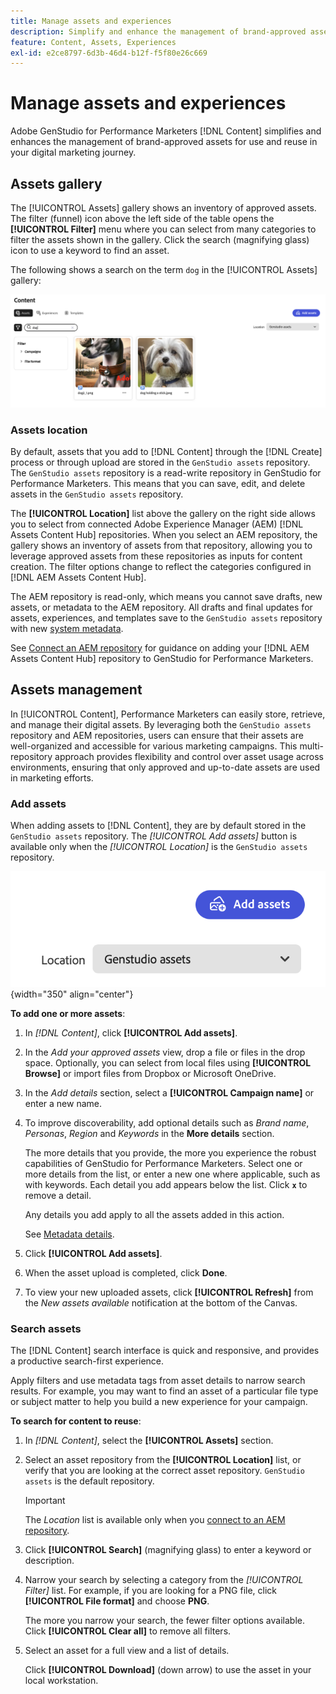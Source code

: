 ```yaml
---
title: Manage assets and experiences
description: Simplify and enhance the management of brand-approved assets for use and reuse in your digital marketing journey.
feature: Content, Assets, Experiences
exl-id: e2ce8797-6d3b-46d4-b12f-f5f80e26c669
---
```

# Manage assets and experiences

Adobe GenStudio for Performance Marketers [!DNL Content] simplifies and enhances the management of brand-approved assets for use and reuse in your digital marketing journey.

## Assets gallery

The [!UICONTROL Assets] gallery shows an inventory of approved assets. The filter (funnel) icon above the left side of the table opens the **[!UICONTROL Filter]** menu where you can select from many categories to filter the assets shown in the gallery. Click the search (magnifying glass) icon to use a keyword to find an asset.

The following shows a search on the term `dog` in the [!UICONTROL Assets] gallery:

![Assets view with search on dog](../../assets/content-assets.png)

### Assets location

By default, assets that you add to [!DNL Content] through the [!DNL Create] process or through upload are stored in the `GenStudio assets` repository. The `GenStudio assets` repository is a read-write repository in GenStudio for Performance Marketers. This means that you can save, edit, and delete assets in the `GenStudio assets` repository.

The **[!UICONTROL Location]** list above the gallery on the right side allows you to select from connected Adobe Experience Manager (AEM) [!DNL Assets Content Hub] repositories. When you select an AEM repository, the gallery shows an inventory of assets from that repository, allowing you to leverage approved assets from these repositories as inputs for content creation. The filter options change to reflect the categories configured in [!DNL AEM Assets Content Hub].

The AEM repository is read-only, which means you cannot save drafts, new assets, or metadata to the AEM repository. All drafts and final updates for assets, experiences, and templates save to the `GenStudio assets` repository with new [system metadata](asset-details.md#system-metadata).

See [Connect an AEM repository](connect-aem-repo.md) for guidance on adding your [!DNL AEM Assets Content Hub] repository to GenStudio for Performance Marketers.

## Assets management

In [!UICONTROL Content], Performance Marketers can easily store, retrieve, and manage their digital assets. By leveraging both the `GenStudio assets` repository and AEM repositories, users can ensure that their assets are well-organized and accessible for various marketing campaigns. This multi-repository approach provides flexibility and control over asset usage across environments, ensuring that only approved and up-to-date assets are used in marketing efforts.

### Add assets

When adding assets to [!DNL Content], they are by default stored in the `GenStudio assets` repository. The _[!UICONTROL Add assets]_ button is available only when the _[!UICONTROL Location]_ is the `GenStudio assets` repository.

![Location field](../../assets/content-location.png){width="350" align="center"}

**To add one or more assets**:

1. In _[!DNL Content]_, click **[!UICONTROL Add assets]**.

1. In the _Add your approved assets_ view, drop a file or files in the drop space. Optionally, you can select from local files using **[!UICONTROL Browse]** or import files from Dropbox or Microsoft OneDrive.

1. In the _Add details_ section, select a **[!UICONTROL Campaign name]** or enter a new name.

1. To improve discoverability, add optional details such as _Brand name_, _Personas_, _Region_ and _Keywords_ in the **More details** section.

   The more details that you provide, the more you experience the robust capabilities of GenStudio for Performance Marketers. Select one or more details from the list, or enter a new one where applicable, such as with keywords. Each detail you add appears below the list. Click **`x`** to remove a detail.

   Any details you add apply to all the assets added in this action.

   See [Metadata details](/help/user-guide/content/asset-details.md#system-metadata).

1. Click **[!UICONTROL Add assets]**.
1. When the asset upload is completed, click **Done**.
1. To view your new uploaded assets, click **[!UICONTROL Refresh]** from the _New assets available_ notification at the bottom of the Canvas.

<!-- 
In the future, need guidance on template upload errors. For now, the UI just says error.
-->

### Search assets

The [!DNL Content] search interface is quick and responsive, and provides a productive search-first experience.

Apply filters and use metadata tags from asset details to narrow search results. For example, you may want to find an asset of a particular file type or subject matter to help you build a new experience for your campaign.

**To search for content to reuse**:

1. In _[!DNL Content]_, select the **[!UICONTROL Assets]** section.

1. Select an asset repository from the **[!UICONTROL Location]** list, or verify that you are looking at the correct asset repository. `GenStudio assets` is the default repository.

   >[!IMPORTANT]
   >
   >The _Location_ list is available only when you [connect to an AEM repository](connect-aem-repo.md).

1. Click **[!UICONTROL Search]** (magnifying glass) to enter a keyword or description.

1. Narrow your search by selecting a category from the _[!UICONTROL Filter]_ list. For example, if you are looking for a PNG file, click **[!UICONTROL File format]** and choose **PNG**.

   The more you narrow your search, the fewer filter options available. Click **[!UICONTROL Clear all]** to remove all filters.

1. Select an asset for a full view and a list of details.

   Click **[!UICONTROL Download]** (down arrow) to use the asset in your local workstation.
